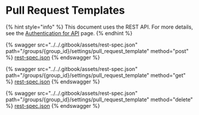 # Pull Request Templates

{% hint style="info" %}
This document uses the REST API. For more details, see the [Authentication for API](../snyk-rest-api-overview/authentication-for-api/) page.
{% endhint %}

{% swagger src="../../.gitbook/assets/rest-spec.json" path="/groups/{group_id}/settings/pull_request_template" method="post" %}
[rest-spec.json](../../.gitbook/assets/rest-spec.json)
{% endswagger %}

{% swagger src="../../.gitbook/assets/rest-spec.json" path="/groups/{group_id}/settings/pull_request_template" method="get" %}
[rest-spec.json](../../.gitbook/assets/rest-spec.json)
{% endswagger %}

{% swagger src="../../.gitbook/assets/rest-spec.json" path="/groups/{group_id}/settings/pull_request_template" method="delete" %}
[rest-spec.json](../../.gitbook/assets/rest-spec.json)
{% endswagger %}
